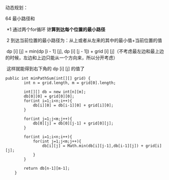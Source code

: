 动态规划：

64 最小路径和

​	*1 通过两个for循环 **计算到达每个位置的最小路径**

​	2 到达当前位置的最小路径为：从上或者从左来的其中的最小值+当前位置的值

​	dp [i] [j] = min(dp [i - 1] [j], dp [i] [j - 1]) + grid [i] [j]（不考虑最左边和最上边的时候，左边和上边只能从一个方向来，所以分开考虑）

​	这样就能得到右下角的 dp [i] [j] 的值了

```
public int minPathSum(int[][] grid) {
        int n = grid.length, m = grid[0].length;

        int[][] db = new int[n][m];
        db[0][0] = grid[0][0];
        for(int i=1;i<n;i++){
            db[i][0] = db[i-1][0] + grid[i][0];
        }

        for(int j=1;j<m;j++){
            db[0][j] = db[0][j-1] + grid[0][j];
        }

        for(int i=1;i<n;i++){
            for(int j=1;j<m;j++){
                db[i][j] = Math.min(db[i][j-1],db[i-1][j]) + grid[i][j];
            }
        }

        return db[n-1][m-1];
    }
```



